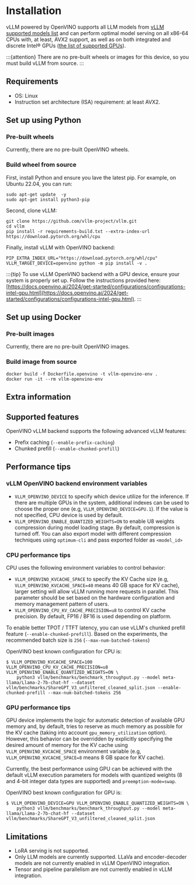 # Installation

vLLM powered by OpenVINO supports all LLM models from [vLLM supported models list](#supported-models) and can perform optimal model serving on all x86-64 CPUs with, at least, AVX2 support, as well as on both integrated and discrete Intel® GPUs ([the list of supported GPUs](https://docs.openvino.ai/2024/about-openvino/release-notes-openvino/system-requirements.html#gpu)).

:::{attention}
There are no pre-built wheels or images for this device, so you must build vLLM from source.
:::

## Requirements

- OS: Linux
- Instruction set architecture (ISA) requirement: at least AVX2.

## Set up using Python

### Pre-built wheels

Currently, there are no pre-built OpenVINO wheels.

### Build wheel from source

First, install Python and ensure you lave the latest pip. For example, on Ubuntu 22.04, you can run:

```console
sudo apt-get update  -y
sudo apt-get install python3-pip
```

Second, clone vLLM:

```console
git clone https://github.com/vllm-project/vllm.git
cd vllm
pip install -r requirements-build.txt --extra-index-url https://download.pytorch.org/whl/cpu
```

Finally, install vLLM with OpenVINO backend:

```console
PIP_EXTRA_INDEX_URL="https://download.pytorch.org/whl/cpu" VLLM_TARGET_DEVICE=openvino python -m pip install -v .
```

:::{tip}
To use vLLM OpenVINO backend with a GPU device, ensure your system is properly set up. Follow the instructions provided here: [https://docs.openvino.ai/2024/get-started/configurations/configurations-intel-gpu.html](https://docs.openvino.ai/2024/get-started/configurations/configurations-intel-gpu.html).
:::

## Set up using Docker

### Pre-built images

Currently, there are no pre-built OpenVINO images.

### Build image from source

```console
docker build -f Dockerfile.openvino -t vllm-openvino-env .
docker run -it --rm vllm-openvino-env
```

## Extra information

## Supported features

OpenVINO vLLM backend supports the following advanced vLLM features:

- Prefix caching (`--enable-prefix-caching`)
- Chunked prefill (`--enable-chunked-prefill`)

## Performance tips

### vLLM OpenVINO backend environment variables

- `VLLM_OPENVINO_DEVICE` to specify which device utilize for the inference. If there are multiple GPUs in the system, additional indexes can be used to choose the proper one (e.g, `VLLM_OPENVINO_DEVICE=GPU.1`). If the value is not specified, CPU device is used by default.
- `VLLM_OPENVINO_ENABLE_QUANTIZED_WEIGHTS=ON` to enable U8 weights compression during model loading stage. By default, compression is turned off. You can also export model with different compression techniques using `optimum-cli` and pass exported folder as `<model_id>`

### CPU performance tips

CPU uses the following environment variables to control behavior:

- `VLLM_OPENVINO_KVCACHE_SPACE` to specify the KV Cache size (e.g, `VLLM_OPENVINO_KVCACHE_SPACE=40` means 40 GB space for KV cache), larger setting will allow vLLM running more requests in parallel. This parameter should be set based on the hardware configuration and memory management pattern of users.
- `VLLM_OPENVINO_CPU_KV_CACHE_PRECISION=u8` to control KV cache precision. By default, FP16 / BF16 is used depending on platform.

To enable better TPOT / TTFT latency, you can use vLLM's chunked prefill feature (`--enable-chunked-prefill`). Based on the experiments, the recommended batch size is `256` (`--max-num-batched-tokens`)

OpenVINO best known configuration for CPU is:

```console
$ VLLM_OPENVINO_KVCACHE_SPACE=100 VLLM_OPENVINO_CPU_KV_CACHE_PRECISION=u8 VLLM_OPENVINO_ENABLE_QUANTIZED_WEIGHTS=ON \
    python3 vllm/benchmarks/benchmark_throughput.py --model meta-llama/Llama-2-7b-chat-hf --dataset vllm/benchmarks/ShareGPT_V3_unfiltered_cleaned_split.json --enable-chunked-prefill --max-num-batched-tokens 256
```

### GPU performance tips

GPU device implements the logic for automatic detection of available GPU memory and, by default, tries to reserve as much memory as possible for the KV cache (taking into account `gpu_memory_utilization` option). However, this behavior can be overridden by explicitly specifying the desired amount of memory for the KV cache using `VLLM_OPENVINO_KVCACHE_SPACE` environment variable (e.g, `VLLM_OPENVINO_KVCACHE_SPACE=8` means 8 GB space for KV cache).

Currently, the best performance using GPU can be achieved with the default vLLM execution parameters for models with quantized weights (8 and 4-bit integer data types are supported) and `preemption-mode=swap`.

OpenVINO best known configuration for GPU is:

```console
$ VLLM_OPENVINO_DEVICE=GPU VLLM_OPENVINO_ENABLE_QUANTIZED_WEIGHTS=ON \
    python3 vllm/benchmarks/benchmark_throughput.py --model meta-llama/Llama-2-7b-chat-hf --dataset vllm/benchmarks/ShareGPT_V3_unfiltered_cleaned_split.json
```

## Limitations

- LoRA serving is not supported.
- Only LLM models are currently supported. LLaVa and encoder-decoder models are not currently enabled in vLLM OpenVINO integration.
- Tensor and pipeline parallelism are not currently enabled in vLLM integration.
